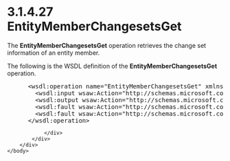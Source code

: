 <html dir="LTR" xmlns:mshelp="http://msdn.microsoft.com/mshelp" xmlns:ddue="http://ddue.schemas.microsoft.com/authoring/2003/5" xmlns:xlink="http://www.w3.org/1999/xlink" xmlns:tool="http://www.microsoft.com/tooltip">
    <head>
        <meta http-equiv="Content-Type" content="text/html; CHARSET=utf-8"></meta>
        <meta name="save" content="history"></meta>
        <title>3.1.4.27 EntityMemberChangesetsGet</title>
        <xml>
            <mshelp:toctitle title="3.1.4.27 EntityMemberChangesetsGet"></mshelp:toctitle>
            <mshelp:rltitle title="[MS-SSMDSWS-15]: EntityMemberChangesetsGet"></mshelp:rltitle>
            <mshelp:keyword index="A" term="d3bf718b-5cd9-4125-86fb-1f0ec21e6c6c"></mshelp:keyword>
            <mshelp:attr name="DCSext.ContentType" value="open specification"></mshelp:attr>
            <mshelp:attr name="AssetID" value="d3bf718b-5cd9-4125-86fb-1f0ec21e6c6c"></mshelp:attr>
            <mshelp:attr name="TopicType" value="kbRef"></mshelp:attr>
            <mshelp:attr name="DCSext.Title" value="[MS-SSMDSWS-15]: EntityMemberChangesetsGet" />
        </xml>
    </head>
    <body>
        <div id="header">
            <h1 class="heading">3.1.4.27 EntityMemberChangesetsGet</h1>
        </div>
        <div id="mainSection">
            <div id="mainBody">
                <div id="allHistory" class="saveHistory"></div>
                <div id="sectionSection0" class="section" name="collapseableSection">
                    

<p>The <b>EntityMemberChangesetsGet</b> operation retrieves the
change set information of an entity member.</p>

<p>The following is the WSDL definition of the <b>EntityMemberChangesetsGet</b>
operation.</p>

<dl>
<dd>
<div><pre> &lt;wsdl:operation name=&quot;EntityMemberChangesetsGet&quot; xmlns:wsdl=&quot;http://schemas.xmlsoap.org/wsdl/&quot;&gt;
   &lt;wsdl:input wsaw:Action=&quot;http://schemas.microsoft.com/sqlserver/masterdataservices/2009/09/IService/EntityMemberChangesetsGet&quot; name=&quot;EntityMemberChangesetsGetRequest&quot; message=&quot;tns:EntityMemberChangesetsGetRequest&quot; xmlns:wsaw=&quot;http://www.w3.org/2006/05/addressing/wsdl&quot; /&gt;
   &lt;wsdl:output wsaw:Action=&quot;http://schemas.microsoft.com/sqlserver/masterdataservices/2009/09/IService/EntityMemberChangesetsGetResponse&quot; name=&quot;EntityMemberChangesetsGetResponse&quot; message=&quot;tns:EntityMemberChangesetsGetResponse&quot; xmlns:wsaw=&quot;http://www.w3.org/2006/05/addressing/wsdl&quot; /&gt;
   &lt;wsdl:fault wsaw:Action=&quot;http://schemas.microsoft.com/sqlserver/masterdataservices/2009/09/IService/EntityMemberChangesetsGetEditionExpiredMessageFault&quot; name=&quot;EditionExpiredMessageFault&quot; message=&quot;tns:IService_EntityMemberChangesetsGet_EditionExpiredMessageFault_FaultMessage&quot; xmlns:wsaw=&quot;http://www.w3.org/2006/05/addressing/wsdl&quot; /&gt;
   &lt;wsdl:fault wsaw:Action=&quot;http://schemas.microsoft.com/sqlserver/masterdataservices/2009/09/IService/EntityMemberChangesetsGetSkuNotSupportedMessageFault&quot; name=&quot;SkuNotSupportedMessageFault&quot; message=&quot;tns:IService_EntityMemberChangesetsGet_SkuNotSupportedMessageFault_FaultMessage&quot; xmlns:wsaw=&quot;http://www.w3.org/2006/05/addressing/wsdl&quot; /&gt;
 &lt;/wsdl:operation&gt;
</pre></div>
</dd></dl>


                </div>
            </div>
        </div>
    </body>
</html>